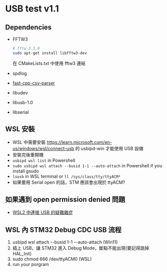 # USB test v1.1

## Dependencies

- FFTW3

  ```bash
  # fftw 3.3.8
  sudo apt-get install libfftw3-dev
  ```

  在 CMakeLists.txt 中使用 fftw3 連結

- spdlog
- [fast-cpp-csv-parser](https://github.com/ben-strasser/fast-cpp-csv-parser.git)
- libudev
- libusb-1.0
- libserial

## WSL 安裝

- WSL 中需要安裝 https://learn.microsoft.com/en-us/windows/wsl/connect-usb 的 usbipd-win 才能使用 USB 設備
- 安裝完後重開機
- `usbipd wsl list` in Powershell
- `sudo usbipd wsl attach --busid 1-1 --auto-attach` in Powershell if you install gsudo
- `lsusb` in WSL terminal or `ll /sys/class/tty/ttyACM* `
- 如果要用 Serial open 的話，STM 應該會出現於 ttyACM?

## 如果遇到 open permission denied 問題

- [WSL2 中連接 USB 的疑難雜症](https://hackmd.io/@DennisLiu16/rk72brjg2)

## WSL 內 STM32 Debug CDC USB 流程

1. usbipd wsl attach --busid 1-1 --auto-attach (Win11)
2. 插上 USB，讓 STM32 進入 Debug Mode，斷點不能出現(要記得跳掉 HAL_Init)
3. sudo chmod 666 /dev/ttyACM0 (WSL)
4. run your porgram
